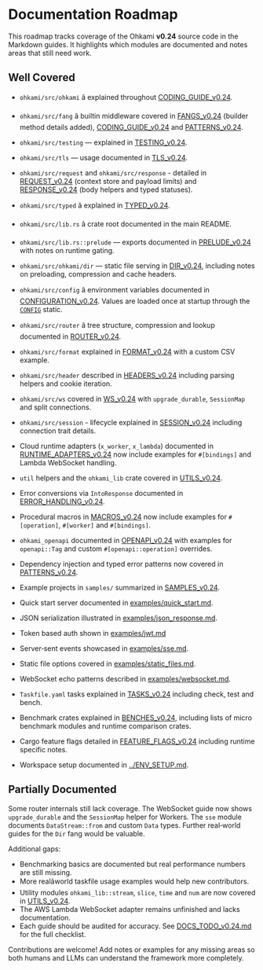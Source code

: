 # Documentation Roadmap

This roadmap tracks coverage of the Ohkami **v0.24** source code in the Markdown guides.
It highlights which modules are documented and notes areas that still need work.

## Well Covered

- `ohkami/src/ohkami` â explained throughout [CODING_GUIDE_v0.24](CODING_GUIDE_v0.24.md).
- `ohkami/src/fang` â builtin middleware covered in
  [FANGS_v0.24](FANGS_v0.24.md) (builder method details added),
  [CODING_GUIDE_v0.24](CODING_GUIDE_v0.24.md) and
  [PATTERNS_v0.24](PATTERNS_v0.24.md).
- `ohkami/src/testing` — explained in [TESTING_v0.24](TESTING_v0.24.md).
- `ohkami/src/tls` — usage documented in [TLS_v0.24](TLS_v0.24.md).
- `ohkami/src/request` and `ohkami/src/response` - detailed in
  [REQUEST_v0.24](REQUEST_v0.24.md) (context store and payload limits) and
  [RESPONSE_v0.24](RESPONSE_v0.24.md) (body helpers and typed statuses).
- `ohkami/src/typed` â explained in [TYPED_v0.24](TYPED_v0.24.md).
- `ohkami/src/lib.rs` â crate root documented in the main README.
- `ohkami/src/lib.rs::prelude` — exports documented in [PRELUDE_v0.24](PRELUDE_v0.24.md)
  with notes on runtime gating.
- `ohkami/src/ohkami/dir` — static file serving in [DIR_v0.24](DIR_v0.24.md),
 including notes on preloading, compression and cache headers.
- `ohkami/src/config` â environment variables documented in
  [CONFIGURATION_v0.24](CONFIGURATION_v0.24.md). Values are loaded once at
  startup through the [`CONFIG`](../ohkami-0.24/ohkami/src/config.rs) static.
- `ohkami/src/router` â tree structure, compression and lookup documented in
  [ROUTER_v0.24](ROUTER_v0.24.md).

- `ohkami/src/format` explained in [FORMAT_v0.24](FORMAT_v0.24.md)
  with a custom CSV example.
- `ohkami/src/header` described in [HEADERS_v0.24](HEADERS_v0.24.md)
  including parsing helpers and cookie iteration.
- `ohkami/src/ws` covered in [WS_v0.24](WS_v0.24.md)
  with `upgrade_durable`, `SessionMap` and split connections.

- `ohkami/src/session` - lifecycle explained in [SESSION_v0.24](SESSION_v0.24.md)
including connection trait details.
- Cloud runtime adapters (`x_worker`, `x_lambda`) documented in
  [RUNTIME_ADAPTERS_v0.24](RUNTIME_ADAPTERS_v0.24.md) now include
  examples for `#[bindings]` and Lambda WebSocket handling.
- `util` helpers and the `ohkami_lib` crate covered in [UTILS_v0.24](UTILS_v0.24.md).
- Error conversions via `IntoResponse` documented in
  [ERROR_HANDLING_v0.24](ERROR_HANDLING_v0.24.md).
- Procedural macros in [MACROS_v0.24](MACROS_v0.24.md) now include examples for
  `#[operation]`, `#[worker]` and `#[bindings]`.
- `ohkami_openapi` documented in [OPENAPI_v0.24](OPENAPI_v0.24.md) with examples
  for `openapi::Tag` and custom `#[openapi::operation]` overrides.
- Dependency injection and typed error patterns now covered in
  [PATTERNS_v0.24](PATTERNS_v0.24.md).
- Example projects in `samples/` summarized in [SAMPLES_v0.24](SAMPLES_v0.24.md).
- Quick start server documented in [examples/quick_start.md](examples/quick_start.md).
- JSON serialization illustrated in [examples/json_response.md](examples/json_response.md).
- Token based auth shown in [examples/jwt.md](examples/jwt.md)
- Server‑sent events showcased in [examples/sse.md](examples/sse.md).
- Static file options covered in
  [examples/static_files.md](examples/static_files.md).
- WebSocket echo patterns described in
  [examples/websocket.md](examples/websocket.md).
- `Taskfile.yaml` tasks explained in [TASKS_v0.24](TASKS_v0.24.md) including check, test and bench.
- Benchmark crates explained in [BENCHES_v0.24](BENCHES_v0.24.md), including lists
  of micro benchmark modules and runtime comparison crates.
- Cargo feature flags detailed in
  [FEATURE_FLAGS_v0.24](FEATURE_FLAGS_v0.24.md) including runtime specific notes.
- Workspace setup documented in [../ENV_SETUP.md](../ENV_SETUP.md).

## Partially Documented
Some router internals still lack coverage. The WebSocket guide now shows
`upgrade_durable` and the `SessionMap` helper for Workers. The `sse`
module documents `DataStream::from` and custom `Data` types. Further
real‑world guides for the `Dir` fang would be valuable.

Additional gaps:

- Benchmarking basics are documented but real performance numbers are still
  missing.
- More realâworld taskfile usage examples would help new contributors.
- Utility modules `ohkami_lib::stream`, `slice`, `time` and `num` are now covered
  in [UTILS_v0.24](UTILS_v0.24.md).
- The AWS Lambda WebSocket adapter remains unfinished and lacks documentation.
- Each guide should be audited for accuracy. See
  [DOCS_TODO_v0.24.md](DOCS_TODO_v0.24.md) for the full checklist.

Contributions are welcome! Add notes or examples for any missing areas so both
humans and LLMs can understand the framework more completely.
